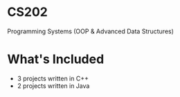 # CS202
Programming Systems (OOP & Advanced Data Structures)

# What's Included
- 3 projects written in C++
- 2 projects written in Java
